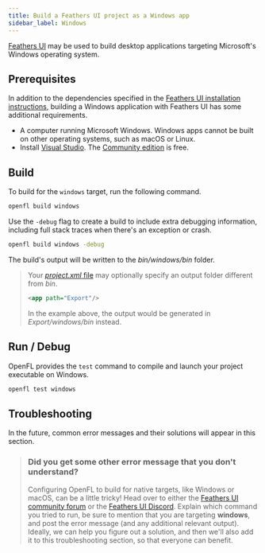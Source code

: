 ```yaml
---
title: Build a Feathers UI project as a Windows app
sidebar_label: Windows
---
```


[Feathers UI](/) may be used to build desktop applications targeting Microsoft's Windows operating system.

## Prerequisites

In addition to the dependencies specified in the [Feathers UI installation instructions](./installation.md), building a Windows application with Feathers UI has some additional requirements.

- A computer running Microsoft Windows. Windows apps cannot be built on other operating systems, such as macOS or Linux.
- Install [Visual Studio](https://visualstudio.microsoft.com/downloads/). The [Community edition](https://visualstudio.microsoft.com/vs/community/) is free.

## Build

To build for the `windows` target, run the following command.

```sh
openfl build windows
```

Use the `-debug` flag to create a build to include extra debugging information, including full stack traces when there's an exception or crash.

```sh
openfl build windows -debug
```

The build's output will be written to the _bin/windows/bin_ folder.

> Your [_project.xml_ file](https://lime.openfl.org/docs/project-files/xml-format/) may optionally specify an output folder different from _bin_.
>
> ```xml
> <app path="Export"/>
> ```
>
> In the example above, the output would be generated in _Export/windows/bin_ instead.

## Run / Debug

OpenFL provides the `test` command to compile and launch your project executable on Windows.

```sh
openfl test windows
```

## Troubleshooting

In the future, common error messages and their solutions will appear in this section.

> ### Did you get some other error message that you don't understand?
>
> Configuring OpenFL to build for native targets, like Windows or macOS, can be a little tricky! Head over to either the [Feathers UI community forum](https://community.feathersui.com/) or the [Feathers UI Discord](https://discord.feathersui.com/). Explain which command you tried to run, be sure to mention that you are targeting **windows**, and post the error message (and any additional relevant output). Ideally, we can help you figure out a solution, and then we'll also add it to this troubleshooting section, so that everyone can benefit.
